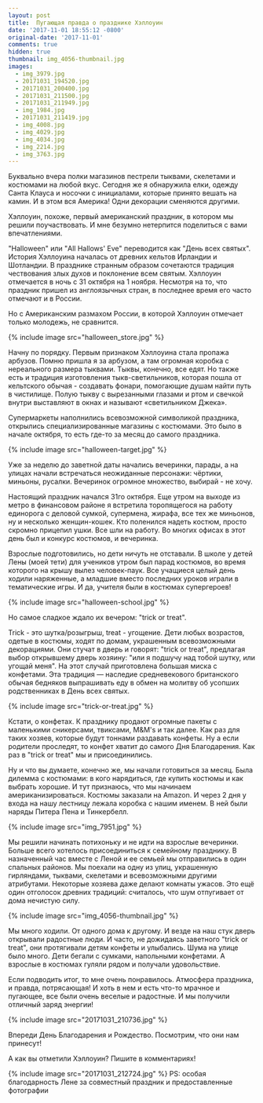 ```yaml
---
layout: post
title:  Пугающая правда о празднике Хэллоуин
date: '2017-11-01 18:55:12 -0800'
original-date: '2017-11-01'
comments: true
hidden: true
thumbnail: img_4056-thumbnail.jpg
images:
  - img_3979.jpg
  - 20171031_194520.jpg
  - 20171031_200400.jpg
  - 20171031_211500.jpg
  - 20171031_211949.jpg
  - img_1984.jpg
  - 20171031_211419.jpg
  - img_4008.jpg
  - img_4029.jpg
  - img_4034.jpg
  - img_2214.jpg
  - img_3763.jpg
---
```


Буквально вчера полки магазинов пестрели тыквами, скелетами и костюмами на любой вкус. Сегодня же я обнаружила елки, одежду Санта Клауса и носочки с инициалами, которые принято вешать на камин. И в этом вся Америка! Одни декорации сменяются другими.

Хэллоуин, похоже, первый американский праздник, в котором мы решили поучаствовать. И мне безумно нетерпится поделиться с вами впечатлениями.
<!--separate-->

"Halloween" или "All Hallows' Eve" переводится как "День всех святых". История Хэллоуина началась от древних кельтов Ирландии и Шотландии. В празднике странным образом сочетаются традиция чествования злых духов и поклонение всем святым. Хэллоуин отмечается в ночь с 31 октября на 1 ноября. Несмотря на то, что праздник пришел из англоязычных стран, в последнее время его часто отмечают и в России.

Но с Американским размахом России, в которой Хэллоуин отмечает только молодежь, не сравнится.

{% include image src="halloween_store.jpg" %}

Начну по порядку. Первым признаком Хэллоуина стала пропажа арбузов. Помню пришла я за арбузом, а там огромная коробка с нереального размера тыквами. Тыквы, конечно, все едят. Но также есть и традиция изготовления тыкв-светильников, которая пошла от кельтского обычая - создавать фонари, помогающие душам найти путь в чистилище. Полую тыкву с вырезанными глазами и ртом и свечкой внутри выставляют в окнах и называют «светильником Джека».

Супермаркеты наполнились всевозможной символикой праздника, открылись специализированные магазины с костюмами. Это было в начале октября, то есть где-то за месяц до самого праздника.

{% include image src="halloween-target.jpg" %}

Уже за неделю до заветной даты начались вечеринки, парады, а на улицах начали встречаться неожиданные персонажи: чёртики, миньоны, русалки.
Вечеринок огромное множество, выбирай - не хочу.

Настоящий праздник начался 31го октября. Еще утром на выходе из метро в финансовом районе я встретила торопящегося на работу единорога с деловой сумкой, супермена, жирафа, все тех же миньонов, ну и несколько женщин-кошек. Кто поленился надеть костюм, просто скромно прицепил ушки.
Все шли на работу. Во многих офисах в этот день был и конкурс костюмов, и вечеринка.

Взрослые подготовились, но дети ничуть не отставали. В школе у детей Лены (моей тети) для учеников утром был парад костюмов, во время которого на крышу вылез человек-паук. Все учащиеся целый день ходили наряженные, а младшие вместо последних уроков играли в тематические игры. И да, учителя были в костюмах супергероев!

{% include image src="halloween-school.jpg" %}

Но самое сладкое ждало их вечером: "trick or treat".

Trick - это шутка/розыгрыш, treat - угощение. Дети любых возрастов, одетые в костюмы, ходят по домам, украшенным всевозможными декорациями. Они стучат в дверь и говорят: "trick or treat", предлагая выбор открывшему дверь хозяину: "или я подшучу над тобой шутку, или угощай меня". На этот случай приготовлена большая миска с конфетами.
Эта традиция — наследие средневекового британского обычая бедняков выпрашивать еду в обмен на молитву об усопших родственниках в День всех святых.

{% include image src="trick-or-treat.jpg" %}

Кстати, о конфетах. К празднику продают огромные пакеты с маленькими сникерсами, твиксами, M&M's и так далее. Как раз для таких хозяев, которые будут тоннами раздавать конфеты. Ну а если родители проследят, то конфет хватит до самого Дня Благодарения. Как раз в "trick or treat" мы и присоединились.

Ну и что вы думаете, конечно же, мы начали готовиться за месяц. Была дилемма с костюмами: в кого нарядиться, где купить костюмы и как выбрать хорошие. И тут признаюсь, что мы начинаем американизироваться. Костюмы заказали на Amazon.
И через 2 дня у входа на нашу лестницу лежала коробка с нашим именем. В ней были наряды Питера Пена и Тинкербелл. 

{% include image src="img_7951.jpg" %}

Мы решили начинать потихоньку и не идти на взрослые вечеринки. Больше всего хотелось присоединиться к семейному празднику.
В назначенный час вместе с Леной и ее семьей мы отправились в один спальных районов. Мы поехали на одну из улиц, украшенную гирляндами, тыквами, скелетами и всевозможными другими атрибутами. Некоторые хозяева даже делают комнаты ужасов. Это ещё один отголосок древних традиций: считалось, что шум отпугивает от дома нечистую силу.

{% include image src="img_4056-thumbnail.jpg" %}

Мы много ходили. От одного дома к другому. И везде на наш стук дверь открывали радостные люди. И часто, не дожидаясь заветного "trick or treat", они протягивали детям конфеты и улыбались.
Шума на улице было много. Дети бегали с сумками, напольными конфетами. А взрослые в костюмах гуляли рядом и получали удовольствие.

Если подводить итог, то мне очень понравилось. Атмосфера праздника, и правда, потрясающая! И хоть в нем и есть что-то мрачное и пугающее, все были очень веселые и радостные. И мы получили отличный заряд энергии!

{% include image src="20171031_210736.jpg" %}

Впереди День Благодарения и Рождество. Посмотрим, что они нам принесут!

А как вы отметили Хэллоуин? Пишите в комментариях!

{% include image src="20171031_212724.jpg" %}
PS: особая благодарность Лене за совместный праздник и предоставленные фотографии
